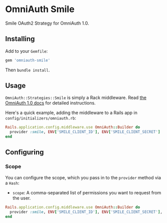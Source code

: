 # OmniAuth Smile

Smile OAuth2 Strategy for OmniAuth 1.0.

## Installing

Add to your `Gemfile`:

```ruby
gem 'omniauth-smile'
```

Then `bundle install`.

## Usage

`OmniAuth::Strategies::Smile` is simply a Rack middleware. Read [the OmniAuth 1.0 docs](https://github.com/intridea/omniauth) for detailed instructions.

Here's a quick example, adding the middleware to a Rails app in `config/initializers/omniauth.rb`:

```ruby
Rails.application.config.middleware.use OmniAuth::Builder do
  provider :smile, ENV['SMILE_CLIENT_ID'], ENV['SMILE_CLIENT_SECRET']
end
```
## Configuring

### Scope

You can configure the scope, which you pass in to the `provider` method via a `Hash`:

* `scope`: A comma-separated list of permissions you want to request from the user. 

```ruby
Rails.application.config.middleware.use OmniAuth::Builder do
  provider :smile, ENV['SMILE_CLIENT_ID'], ENV['SMILE_CLIENT_SECRET'], scope: 'customer:read'
end
```

